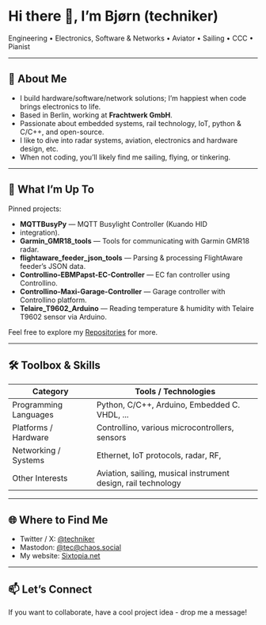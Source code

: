 # Hi there 👋, I’m Bjørn (techniker)

 Engineering • Electronics, Software & Networks • Aviator • Sailing • CCC • Pianist

---

## 🔧 About Me

- I build hardware/software/network solutions; I’m happiest when code brings electronics to life.  
- Based in Berlin, working at **Frachtwerk GmbH**.  
- Passionate about embedded systems, rail technology, IoT, python & C/C++, and open-source.  
- I like to dive into radar systems, aviation, electronics and hardware design, etc.  
- When not coding, you’ll likely find me sailing, flying, or tinkering.

---

## 🚀 What I’m Up To

Pinned projects:

- **MQTTBusyPy** — MQTT Busylight Controller (Kuando HID  
- integration).  
- **Garmin_GMR18_tools** — Tools for communicating with Garmin GMR18 radar.  
- **flightaware_feeder_json_tools** — Parsing & processing FlightAware feeder’s JSON data.  
- **Controllino-EBMPapst-EC-Controller** — EC fan controller using Controllino.  
- **Controllino-Maxi-Garage-Controller** — Garage controller with Controllino platform.  
- **Telaire_T9602_Arduino** — Reading temperature & humidity with Telaire T9602 sensor via Arduino.

Feel free to explore my [Repositories](https://github.com/techniker?tab=repositories) for more.

---

## 🛠️ Toolbox & Skills

| Category                | Tools / Technologies                          |
|-------------------------|------------------------------------------------|
| Programming Languages    | Python, C/C++, Arduino, Embedded C. VHDL, ...          |
| Platforms / Hardware     | Controllino, various microcontrollers, sensors |
| Networking / Systems     | Ethernet, IoT protocols, radar, RF,          |
| Other Interests          | Aviation, sailing, musical instrument design, rail technology  |

---

## 🌐 Where to Find Me

- Twitter / X: [@techniker](https://twitter.com/techniker)  
- Mastodon: [@tec@chaos.social](https://chaos.social/@tec)  
- My website: [Sixtopia.net](https://Sixtopia.net)

---

## 📫 Let’s Connect

If you want to collaborate, have a cool project idea - drop me a message!
